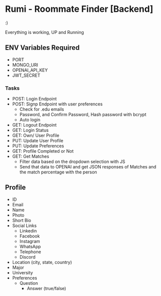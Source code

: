 # Rumi - Roommate Finder [Backend]

:)

Everything is working, UP and Running

## ENV Variables Required
- PORT
- MONGO_URI
- OPENAI_API_KEY
- JWT_SECRET

### Tasks
- POST: Login Endpoint
- POST: Signp Endpoint with user preferences
    + Check for .edu emails
    + Password, and Confirm Password, Hash password with bcrypt
    + Auto login
- GET: Logout Endpoint
- GET: Login Status
- GET: Own/ User Profile
- PUT: Update User Profile
- PUT: Update Preferences
- GET: Profile Completed or Not
- GET: Get Matches
    + Filter data based on the dropdown selection with JS
    + Send that data to OPENAI and get JSON responses of Matches and the match percentage with the person


## Profile
- ID
- Email
- Name
- Photo
- Short Bio
- Social Links
    + Linkedin
    + Facebook
    + Instagram
    + WhatsApp
    + Telephone
    + Discord
- Location (city, state, country)
- Major
- University
- Preferences
    + Question
        - Answer (true/false)


